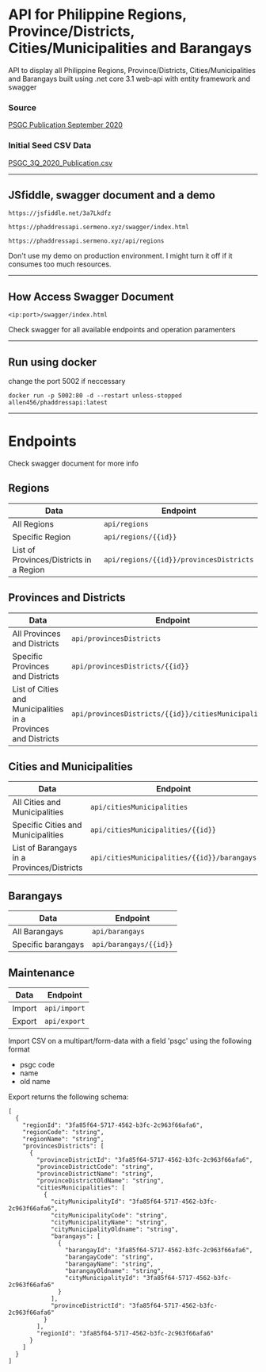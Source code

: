 # API for Philippine Regions, Province/Districts, Cities/Municipalities and Barangays

API to display all Philippine Regions, Province/Districts, Cities/Municipalities and Barangays 
built using .net core 3.1 web-api with entity framework and swagger

### Source 
[PSGC Publication September 2020](https://psa.gov.ph/sites/default/files/attachments/ird/specialrelease/PSGC%203Q%202020%20Publication.xlsx)

### Initial Seed CSV Data
[PSGC_3Q_2020_Publication.csv](./PSGC_3Q_2020_Publication.csv)

-----------------

## JSfiddle, swagger document and a demo
```
https://jsfiddle.net/3a7Lkdfz
```
```
https://phaddressapi.sermeno.xyz/swagger/index.html
```
```
https://phaddressapi.sermeno.xyz/api/regions
```
Don't use my demo on production environment. I might turn it off if it consumes too much resources.

-----------------
## How Access Swagger Document

```
<ip:port>/swagger/index.html
```
Check swagger for all available endpoints and operation paramenters

------------------
## Run using docker
change the port 5002 if neccessary
```
docker run -p 5002:80 -d --restart unless-stopped allen456/phaddressapi:latest
```
-----------------

# Endpoints
Check swagger document for more info
## Regions
Data | Endpoint
------------ | -------------
All Regions | ```api/regions```
Specific Region | ```api/regions/{{id}}```
List of Provinces/Districts in a Region | ```api/regions/{{id}}/provincesDistricts```
## Provinces and Districts
Data | Endpoint
------------ | -------------
All Provinces and Districts | ```api/provincesDistricts```
Specific Provinces and Districts | ```api/provincesDistricts/{{id}}```
List of Cities and Municipalities in a Provinces and Districts | ```api/provincesDistricts/{{id}}/citiesMunicipalities```
## Cities and Municipalities
Data | Endpoint
------------ | -------------
All Cities and Municipalities | ```api/citiesMunicipalities```
Specific Cities and Municipalities | ```api/citiesMunicipalities/{{id}}```
List of Barangays in a Provinces/Districts | ```api/citiesMunicipalities/{{id}}/barangays```
## Barangays
Data | Endpoint
------------ | -------------
All Barangays | ```api/barangays```
Specific barangays | ```api/barangays/{{id}}```
## Maintenance
Data | Endpoint
------------ | -------------
Import | ```api/import``` 
Export | ```api/export```

Import CSV on a multipart/form-data with a field 'psgc' using the following format
- psgc code
- name
- old name

Export returns the following schema:
```
[
  {
    "regionId": "3fa85f64-5717-4562-b3fc-2c963f66afa6",
    "regionCode": "string",
    "regionName": "string",
    "provincesDistricts": [
      {
        "provinceDistrictId": "3fa85f64-5717-4562-b3fc-2c963f66afa6",
        "provinceDistrictCode": "string",
        "provinceDistrictName": "string",
        "provinceDistrictOldName": "string",
        "citiesMunicipalities": [
          {
            "cityMunicipalityId": "3fa85f64-5717-4562-b3fc-2c963f66afa6",
            "cityMunicipalityCode": "string",
            "cityMunicipalityName": "string",
            "cityMunicipalityOldname": "string",
            "barangays": [
              {
                "barangayId": "3fa85f64-5717-4562-b3fc-2c963f66afa6",
                "barangayCode": "string",
                "barangayName": "string",
                "barangayOldname": "string",
                "cityMunicipalityId": "3fa85f64-5717-4562-b3fc-2c963f66afa6"
              }
            ],
            "provinceDistrictId": "3fa85f64-5717-4562-b3fc-2c963f66afa6"
          }
        ],
        "regionId": "3fa85f64-5717-4562-b3fc-2c963f66afa6"
      }
    ]
  }
]
```